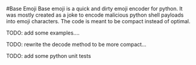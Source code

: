#Base Emoji
Base emoji is a quick and dirty emoji encoder for python.  It was mostly created as a joke to encode malicious python shell payloads into emoji characters.  The code is meant to be compact instead of optimal.

TODO: add some examples....

TODO: rewrite the decode method to be more compact...

TODO: add some python unit tests
